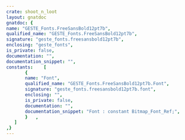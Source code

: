 ```yaml
---
crate: shoot_n_loot
layout: gnatdoc
gnatdoc: {
name: "GESTE_Fonts.FreeSansBold12pt7b",
qualified_name: "GESTE_Fonts.FreeSansBold12pt7b",
signature: "geste_fonts.freesansbold12pt7b",
enclosing: "geste_fonts",
is_private: false,
documentation: "",
documentation_snippet: "",
constants:    [
       {
       name: "Font",
       qualified_name: "GESTE_Fonts.FreeSansBold12pt7b.Font",
       signature: "geste_fonts.freesansbold12pt7b.font",
       enclosing: "",
       is_private: false,
       documentation: "",
       documentation_snippet: "Font : constant Bitmap_Font_Ref;",
       }   ,
   ]
,}
---
```

